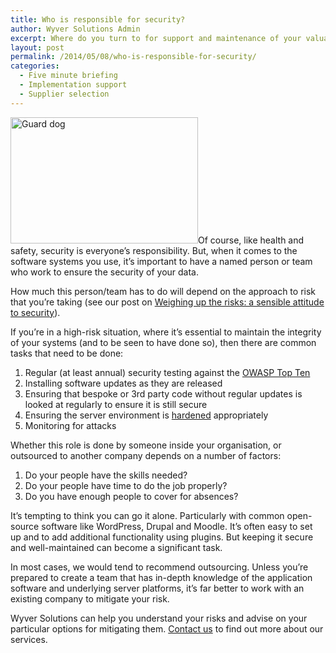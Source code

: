 ```yaml
---
title: Who is responsible for security?
author: Wyver Solutions Admin
excerpt: Where do you turn to for support and maintenance of your valuable software systems? What would be the risk to you if they were attacked? Our recommendation is to out-source wherever possible.
layout: post
permalink: /2014/05/08/who-is-responsible-for-security/
categories:
  - Five minute briefing
  - Implementation support
  - Supplier selection
---
```

[<img class="alignright size-medium wp-image-1025" src="http://www.wyversolutions.co.uk/cms/wp-content/uploads/2014/05/file000411635275-500px-300x202.jpeg" alt="Guard dog" width="300" height="202" />][1]Of course, like health and safety, security is everyone&#8217;s responsibility. But, when it comes to the software systems you use, it&#8217;s important to have a named person or team who work to ensure the security of your data.

How much this person/team has to do will depend on the approach to risk that you&#8217;re taking (see our post on [Weighing up the risks: a sensible attitude to security][2]).

If you&#8217;re in a high-risk situation, where it&#8217;s essential to maintain the integrity of your systems (and to be seen to have done so), then there are common tasks that need to be done:

  1. Regular (at least annual) security testing against the [OWASP Top Ten][3]
  2. Installing software updates as they are released
  3. Ensuring that bespoke or 3rd party code without regular updates is looked at regularly to ensure it is still secure
  4. Ensuring the server environment is [hardened][4] appropriately
  5. Monitoring for attacks

Whether this role is done by someone inside your organisation, or outsourced to another company depends on a number of factors:

  1. Do your people have the skills needed?
  2. Do your people have time to do the job properly?
  3. Do you have enough people to cover for absences?

It&#8217;s tempting to think you can go it alone. Particularly with common open-source software like WordPress, Drupal and Moodle. It&#8217;s often easy to set up and to add additional functionality using plugins. But keeping it secure and well-maintained can become a significant task.

In most cases, we would tend to recommend outsourcing. Unless you&#8217;re prepared to create a team that has in-depth knowledge of the application software and underlying server platforms, it&#8217;s far better to work with an existing company to mitigate your risk.

Wyver Solutions can help you understand your risks and advise on your particular options for mitigating them. [Contact us][5] to find out more about our services.

 [1]: http://www.wyversolutions.co.uk/cms/wp-content/uploads/2014/05/file000411635275-500px.jpeg
 [2]: http://www.wyversolutions.co.uk/cms/2014/03/26/weighing-up-the-risks-a-sensible-attitude-to-security/ "Weighing up the risks: a sensible attitude to security"
 [3]: https://www.owasp.org/index.php/Category:OWASP_Top_Ten_Project
 [4]: http://en.wikipedia.org/wiki/Hardening_(computing)
 [5]: http://www.wyversolutions.co.uk/cms/contact-us/ "Contact us"